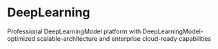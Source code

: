 # DeepLearning
Professional DeepLearningModel platform with DeepLearningModel-optimized scalable-architecture and enterprise cloud-ready capabilities
